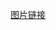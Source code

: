 [图片链接](https://github.com/TomHardyWu/2018118148_Android/blob/master/%E7%AC%AC%E4%B8%80%E6%AC%A1%E4%BD%9C%E4%B8%9A/%E5%9B%BE%E7%89%87%E6%96%87%E4%BB%B6%E5%A4%B91/%E5%B1%8F%E5%B9%95%E6%88%AA%E5%9B%BE%2001.png)

